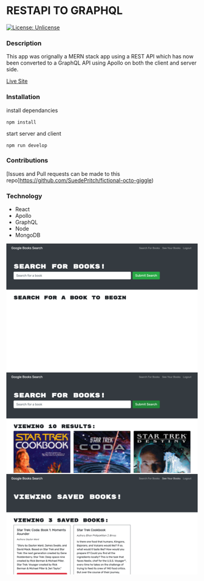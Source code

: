 # RESTAPI TO GRAPHQL
[![License: Unlicense](https://img.shields.io/badge/license-Unlicense-blue.svg)](http://unlicense.org/)
### Description
This app was orignally a MERN stack app using a REST API which has now been converted to a GraphQL API using Apollo on both the client and server side. 

[Live Site](https://github.com/SuedePritch/fictional-octo-giggle)
### Installation
install dependancies

    npm install 

start server and client

    npm run develop

### Contributions
[Issues and Pull requests can be made to this repo]https://github.com/SuedePritch/fictional-octo-giggle)

### Technology
* React
* Apollo
* GraphQL
* Node
* MongoDB

![](landing_screenshot.png)
![](search_screenshot.png)
![](saved_screenshot.png)
